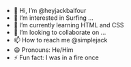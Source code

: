 - 👋 Hi, I’m @heyjackbalfour
- 👀 I’m interested in Surfing ...
- 🌱 I’m currently learning HTML and CSS
- 💞️ I’m looking to collaborate on ...
- 📫 How to reach me @simplejack
- 😄 Pronouns: He/Him
- ⚡ Fun fact: I was in a fire once

<!---
heyjackbalfour/heyjackbalfour is a ✨ special ✨ repository because its `README.md` (this file) appears on your GitHub profile.
You can click the Preview link to take a look at your changes.
--->
